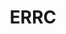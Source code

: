 ---
title: ERRC
crosslinks:
- pics
- circlejerk
- meirl
- funny
- newzealand
- The_Donald
- politics
- livven
- AyyMD
- esperanto
- UpliftingNews
- TagPro
- ShittyMapPorn
- dankmemes
- aww
- CringeAnarchy
- videos
- TheDepthsBelow
- WayOfTheBern
- hillaryclinton
---